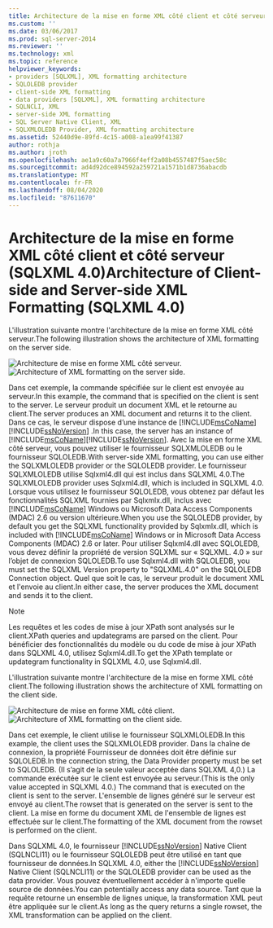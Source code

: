 ```yaml
---
title: Architecture de la mise en forme XML côté client et côté serveur (SQLXML 4,0) | Microsoft Docs
ms.custom: ''
ms.date: 03/06/2017
ms.prod: sql-server-2014
ms.reviewer: ''
ms.technology: xml
ms.topic: reference
helpviewer_keywords:
- providers [SQLXML], XML formatting architecture
- SQLOLEDB provider
- client-side XML formatting
- data providers [SQLXML], XML formatting architecture
- SQLNCLI, XML
- server-side XML formatting
- SQL Server Native Client, XML
- SQLXMLOLEDB Provider, XML formatting architecture
ms.assetid: 52440d9e-89fd-4c15-a008-a1ea99f41387
author: rothja
ms.author: jroth
ms.openlocfilehash: ae1a9c60a7a7966f4eff2a08b4557487f5aec58c
ms.sourcegitcommit: ad4d92dce894592a259721a1571b1d8736abacdb
ms.translationtype: MT
ms.contentlocale: fr-FR
ms.lasthandoff: 08/04/2020
ms.locfileid: "87611670"
---
```

# <a name="architecture-of-client-side-and-server-side-xml-formatting-sqlxml-40"></a><span data-ttu-id="d0244-102">Architecture de la mise en forme XML côté client et côté serveur (SQLXML 4.0)</span><span class="sxs-lookup"><span data-stu-id="d0244-102">Architecture of Client-side and Server-side XML Formatting (SQLXML 4.0)</span></span>
  <span data-ttu-id="d0244-103">L'illustration suivante montre l'architecture de la mise en forme XML côté serveur.</span><span class="sxs-lookup"><span data-stu-id="d0244-103">The following illustration shows the architecture of XML formatting on the server side.</span></span>  
  
 <span data-ttu-id="d0244-104">![Architecture de mise en forme XML côté serveur.](../../../database-engine/dev-guide/media/serversidexml.gif "Architecture de mise en forme XML côté serveur.")</span><span class="sxs-lookup"><span data-stu-id="d0244-104">![Architecture of XML formatting on the server side.](../../../database-engine/dev-guide/media/serversidexml.gif "Architecture of XML formatting on the server side.")</span></span>  
  
 <span data-ttu-id="d0244-105">Dans cet exemple, la commande spécifiée sur le client est envoyée au serveur.</span><span class="sxs-lookup"><span data-stu-id="d0244-105">In this example, the command that is specified on the client is sent to the server.</span></span> <span data-ttu-id="d0244-106">Le serveur produit un document XML et le retourne au client.</span><span class="sxs-lookup"><span data-stu-id="d0244-106">The server produces an XML document and returns it to the client.</span></span> <span data-ttu-id="d0244-107">Dans ce cas, le serveur dispose d’une instance de [!INCLUDE[msCoName](../../../includes/msconame-md.md)] [!INCLUDE[ssNoVersion](../../../includes/ssnoversion-md.md)] .</span><span class="sxs-lookup"><span data-stu-id="d0244-107">In this case, the server has an instance of [!INCLUDE[msCoName](../../../includes/msconame-md.md)][!INCLUDE[ssNoVersion](../../../includes/ssnoversion-md.md)].</span></span> <span data-ttu-id="d0244-108">Avec la mise en forme XML côté serveur, vous pouvez utiliser le fournisseur SQLXMLOLEDB ou le fournisseur SQLOLEDB.</span><span class="sxs-lookup"><span data-stu-id="d0244-108">With server-side XML formatting, you can use either the SQLXMLOLEDB provider or the SQLOLEDB provider.</span></span>  <span data-ttu-id="d0244-109">Le fournisseur SQLXMLOLEDB utilise Sqlxml4.dll qui est inclus dans SQLXML 4.0.</span><span class="sxs-lookup"><span data-stu-id="d0244-109">The SQLXMLOLEDB provider uses Sqlxml4.dll, which is included in SQLXML 4.0.</span></span> <span data-ttu-id="d0244-110">Lorsque vous utilisez le fournisseur SQLOLEDB, vous obtenez par défaut les fonctionnalités SQLXML fournies par Sqlxmlx.dll, inclus avec [!INCLUDE[msCoName](../../../includes/msconame-md.md)] Windows ou Microsoft Data Access Components (MDAC) 2.6 ou version ultérieure.</span><span class="sxs-lookup"><span data-stu-id="d0244-110">When you use the SQLOLEDB provider, by default you get the SQLXML functionality provided by Sqlxmlx.dll, which is included with [!INCLUDE[msCoName](../../../includes/msconame-md.md)] Windows or in Microsoft Data Access Components (MDAC) 2.6 or later.</span></span> <span data-ttu-id="d0244-111">Pour utiliser Sqlxml4.dll avec SQLOLEDB, vous devez définir la propriété de version SQLXML sur « SQLXML. 4.0 » sur l’objet de connexion SQLOLEDB.</span><span class="sxs-lookup"><span data-stu-id="d0244-111">To use Sqlxml4.dll with SQLOLEDB, you must set the SQLXML Version property to "SQLXML.4.0" on the SQLOLEDB Connection object.</span></span> <span data-ttu-id="d0244-112">Quel que soit le cas, le serveur produit le document XML et l'envoie au client.</span><span class="sxs-lookup"><span data-stu-id="d0244-112">In either case, the server produces the XML document and sends it to the client.</span></span>  
  
> [!NOTE]  
>  <span data-ttu-id="d0244-113">Les requêtes et les codes de mise à jour XPath sont analysés sur le client.</span><span class="sxs-lookup"><span data-stu-id="d0244-113">XPath queries and updategrams are parsed on the client.</span></span> <span data-ttu-id="d0244-114">Pour bénéficier des fonctionnalités du modèle ou du code de mise à jour XPath dans SQLXML 4.0, utilisez Sqlxml4.dll.</span><span class="sxs-lookup"><span data-stu-id="d0244-114">To get the XPath template or updategram functionality in SQLXML 4.0, use Sqlxml4.dll.</span></span>  
  
 <span data-ttu-id="d0244-115">L'illustration suivante montre l'architecture de la mise en forme XML côté client.</span><span class="sxs-lookup"><span data-stu-id="d0244-115">The following illustration shows the architecture of XML formatting on the client side.</span></span>  
  
 <span data-ttu-id="d0244-116">![Architecture de mise en forme XML côté client.](../../../database-engine/dev-guide/media/clientsidexml.gif "Architecture de mise en forme XML côté client.")</span><span class="sxs-lookup"><span data-stu-id="d0244-116">![Architecture of XML formatting on the client side.](../../../database-engine/dev-guide/media/clientsidexml.gif "Architecture of XML formatting on the client side.")</span></span>  
  
 <span data-ttu-id="d0244-117">Dans cet exemple, le client utilise le fournisseur SQLXMLOLEDB.</span><span class="sxs-lookup"><span data-stu-id="d0244-117">In this example, the client uses the SQLXMLOLEDB provider.</span></span> <span data-ttu-id="d0244-118">Dans la chaîne de connexion, la propriété Fournisseur de données doit être définie sur SQLOLEDB.</span><span class="sxs-lookup"><span data-stu-id="d0244-118">In the connection string, the Data Provider property must be set to SQLOLEDB.</span></span> <span data-ttu-id="d0244-119">(Il s’agit de la seule valeur acceptée dans SQLXML 4,0.) La commande exécutée sur le client est envoyée au serveur.</span><span class="sxs-lookup"><span data-stu-id="d0244-119">(This is the only value accepted in SQLXML 4.0.) The command that is executed on the client is sent to the server.</span></span> <span data-ttu-id="d0244-120">L'ensemble de lignes généré sur le serveur est envoyé au client.</span><span class="sxs-lookup"><span data-stu-id="d0244-120">The rowset that is generated on the server is sent to the client.</span></span> <span data-ttu-id="d0244-121">La mise en forme du document XML de l'ensemble de lignes est effectuée sur le client.</span><span class="sxs-lookup"><span data-stu-id="d0244-121">The formatting of the XML document from the rowset is performed on the client.</span></span>  
  
 <span data-ttu-id="d0244-122">Dans SQLXML 4.0, le fournisseur [!INCLUDE[ssNoVersion](../../../includes/ssnoversion-md.md)] Native Client (SQLNCLI11) ou le fournisseur SQLOLEDB peut être utilisé en tant que fournisseur de données.</span><span class="sxs-lookup"><span data-stu-id="d0244-122">In SQLXML 4.0, either the [!INCLUDE[ssNoVersion](../../../includes/ssnoversion-md.md)] Native Client (SQLNCLI11) or the SQLOLEDB provider can be used as the data provider.</span></span> <span data-ttu-id="d0244-123">Vous pouvez éventuellement accéder à n'importe quelle source de données.</span><span class="sxs-lookup"><span data-stu-id="d0244-123">You can potentially access any data source.</span></span> <span data-ttu-id="d0244-124">Tant que la requête retourne un ensemble de lignes unique, la transformation XML peut être appliquée sur le client.</span><span class="sxs-lookup"><span data-stu-id="d0244-124">As long as the query returns a single rowset, the XML transformation can be applied on the client.</span></span>  
  
  
